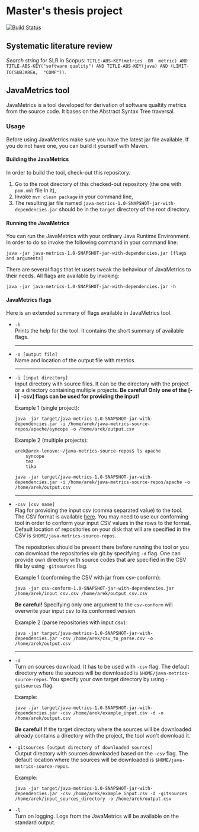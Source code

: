# Master's thesis project

[![Build Status](https://travis-ci.com/LechMadeyski/MSc19Ziobrowski.svg?token=qs9yYckNzrTfMLp1s1Cf&branch=master)](https://travis-ci.com/LechMadeyski/MSc19Ziobrowski)

## Systematic literature review

_Search string_ for SLR in Scopus:
`TITLE-ABS-KEY(metrics  OR  metric) AND TITLE-ABS-KEY("software quality") AND TITLE-ABS-KEY(java) AND (LIMIT-TO(SUBJAREA,  "COMP"))`.

## JavaMetrics tool
JavaMetrics is a tool developed for derivation of software qualtity metrics from the source code. It bases on the Abstract Syntax Tree traversal.

### Usage
Before using JavaMetrics make sure you have the latest jar file available. If you do not have one, you can build it yourself with Maven.

#### Building the JavaMetrics
In order to build the tool, check-out this repository.

1. Go to the root directory of this checked-out repository (the one with `pom.xml` file in it),
2. Invoke `mvn clean package` in your command line,
3. The resulting jar file named `java-metrics-1.0-SNAPSHOT-jar-with-dependencies.jar` should be in the `target` directory of the root directory.

#### Running the JavaMetrics
You can run the JavaMetrics with your ordinary Java Runtime Environment. In order to do so invoke the following command in your command line:
```
java -jar java-metrics-1.0-SNAPSHOT-jar-with-dependencies.jar [flags and arguments]
```

There are several flags that let users tweak the behaviour of JavaMetrics to their needs. All flags are available by invoking:
```
java -jar java-metrics-1.0-SNAPSHOT-jar-with-dependencies.jar -h
```

#### JavaMetrics flags
Here is an extended summary of flags available in JavaMetrics tool.
* `-h`  
    Prints the help for the tool. It contains the short summary of available flags.
    * * *
* `-o [output file]`  
    Name and location of the output file with metrics.
    * * *
* `-i [input directory]`  
    Input directory with source files. It can be the directory with the project or a directory containing multiple projects. **Be careful! Only one of the [-i | -csv] flags can be used for providing the input!**
      
    Example 1 (single project):
    ```
    java -jar target/java-metrics-1.0-SNAPSHOT-jar-with-dependencies.jar -i /home/arek/java-metrics-source-repos/apache/syncope -o /home/arek/output.csv
    ```
      
    Example 2 (multiple projects):
    ```
    arek@arek-lenovo:~/java-metrics-source-repos$ ls apache
        syncope
        tez
        tika
    ```
    ```
    java -jar target/java-metrics-1.0-SNAPSHOT-jar-with-dependencies.jar -i /home/arek/java-metrics-source-repos/apache -o /home/arek/output.csv
    ```
    * * *
* `-csv [csv name]`  
    Flag for providing the input csv (comma separated value) to the tool. The CSV format is available [here](https://github.com/LechMadeyski/MSc19Ziobrowski/blob/master/examples/calculate_metrics.csv). You may need to use our conforming tool in order to conform your input CSV values in the rows to the format. Default location of repositories on your disk that will are specified in the CSV is `$HOME/java-metrics-source-repos`.  
    
    The repositories should be present there before running the tool or you can download the repositories via git by specifying `-d` flag. One can provide own directory with source codes that are specified in the CSV file by using `-gitsources` flag.  

    Example 1 (conforming the CSV with jar from csv-conform):
    ```
    java -jar csv-conform-1.0-SNAPSHOT-jar-with-dependencies.jar /home/arek/input_csv.csv /home/arek/output_csv.csv
    ```  
    **Be careful!** Specifying only one argument to the `csv-conform` will overwrite your input csv to its conformed version.
      
    Example 2 (parse repositories with input csv):
    ```
    java -jar target/java-metrics-1.0-SNAPSHOT-jar-with-dependencies.jar -csv /home/arek/csv_to_parse.csv -o /home/arek/output.csv
    ```
    * * *
* `-d`  
    Turn on sources download. It has to be used with `-csv` flag. The default directory where the sources will be downloaded is `$HOME/java-metrics-source-repos`. You specify your own target directory by using `-gitsources` flag.  

    Example:
    ```
    java -jar target/java-metrics-1.0-SNAPSHOT-jar-with-dependencies.jar -csv /home/arek/example_input.csv -d -o /home/arek/output.csv
    ```
    **Be careful!** If the target directory where the sources will be downloaded already contains a directory with the project, the tool won't download it.
* `-gitsources [output directory of downloaded sources]`  
    Output directory with sources downloaded based on the `-csv` flag. The default location where the sources will be downloaded is `$HOME/java-metrics-source-repos`.  
    
    Example:
    ```
    java -jar target/java-metrics-1.0-SNAPSHOT-jar-with-dependencies.jar -csv /home/arek/example_input.csv -d -gitsources /home/arek/input_sources_directory -o /home/arek/output.csv
    ```
* `-l`  
    Turn on logging. Logs from the JavaMetrics will be available on the standard output.

